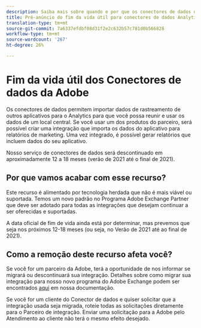 ```yaml
---
description: Saiba mais sobre quando e por que os conectores de dados da Analytics serão encerrados.
title: Pré-anúncio do fim da vida útil para conectores de dados Analytics
translation-type: tm+mt
source-git-commit: 7a6337efdbf08d31f2e2c632b57c781d0b566828
workflow-type: tm+mt
source-wordcount: '267'
ht-degree: 26%

---
```



# Fim da vida útil dos Conectores de dados da Adobe

Os conectores de dados permitem importar dados de rastreamento de outros aplicativos para o Analytics para que você possa reunir e usar os dados de um local central. Se você usar um dos produtos do parceiro, será possível criar uma integração que importa os dados do aplicativo para relatórios de marketing. Uma vez integrado, é possível gerar relatórios que incluem dados do seu aplicativo.

Nosso serviço de conectores de dados será descontinuado em aproximadamente 12 a 18 meses (verão de 2021 até o final de 2021).

## Por que vamos acabar com esse recurso?

Este recurso é alimentado por tecnologia herdada que não é mais viável ou suportada. Temos um novo padrão no Programa [](https://partners.adobe.com/exchangeprogram/experiencecloud) Adobe Exchange Partner que deve ser adotado para todas as integrações que desejam continuar a ser oferecidas e suportadas.

A data oficial de fim de vida ainda está por determinar, mas prevemos que seja nos próximos 12-18 meses (ou seja, no Verão de 2021 até ao final de 2021).

## Como a remoção deste recurso afeta você?

Se você for um parceiro da Adobe, terá a oportunidade de nos informar se migrará ou descontinuará sua integração. Detalhes sobre como migrar sua integração para nosso novo programa do Adobe Exchange podem ser encontrados [aqui](https://adobeexchangeec.zendesk.com/hc/en-us/articles/360003867071-Adobe-Analytics-Integration-Tools) em nossa documentação.

Se você for um cliente do Conector de dados e quiser solicitar que a integração usada seja migrada, roteie todas as solicitações diretamente para o Parceiro de integração. Enviar uma solicitação para a Adobe pelo Atendimento ao cliente não terá o mesmo efeito desejado.
